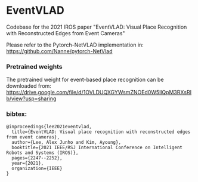 # EventVLAD
Codebase for the 2021 IROS paper "EventVLAD: Visual Place Recognition with Reconstructed Edges from Event Cameras"

Please refer to the Pytorch-NetVLAD implementation in:
https://github.com/Nanne/pytorch-NetVlad



### Pretrained weights

The pretrained weight for event-based place recognition can be downloaded from:
https://drive.google.com/file/d/1OVLDUQXGYWsmZNOEd0W5llQpM3RXsRIb/view?usp=sharing




### bibtex:

```
@inproceedings{lee2021eventvlad,
  title={EventVLAD: Visual place recognition with reconstructed edges from event cameras},
  author={Lee, Alex Junho and Kim, Ayoung},
  booktitle={2021 IEEE/RSJ International Conference on Intelligent Robots and Systems (IROS)},
  pages={2247--2252},
  year={2021},
  organization={IEEE}
}
```
